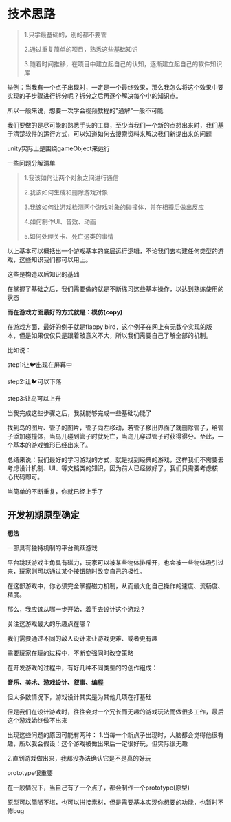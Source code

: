 # 技术思路



> 1.只学最基础的，别的都不要管
>
> 2.通过重复简单的项目，熟悉这些基础知识
>
> 3.随着时间推移，在项目中建立起自己的认知，逐渐建立起自己的软件知识库

举例：当我有一个点子出现时，一定是一个最终效果，那么我怎么将这个效果中要实现的子步骤进行拆分呢？拆分之后再逐个解决每个小的知识点。

所以一般来说，想要一次学会视频教程的"通解"一般不可能

我们要做的是尽可能的熟悉手头的工具，至少当我们一个新的点想出来时，我们基于清楚软件的运行方式，可以知道如何去搜索资料来解决我们新提出来的问题

unity实际上是围绕gameObject来运行

一些问题分解清单

> 1.我该如何让两个对象之间进行通信
>
> 2.我该如何生成和删除游戏对象
>
> 3.我该如何让游戏检测两个游戏对象的碰撞体，并在相撞后做出反应
>
> 4.如何制作UI、音效、动画
>
> 5.如何处理关卡、死亡这类的事情

以上基本可以概括出一个游戏基本的底层运行逻辑，不论我们去构建任何类型的游戏，这些知识我们都可以用上。

这些是构造以后知识的基础

在掌握了基础之后，我们需要做的就是不断练习这些基本操作，以达到熟练使用的状态

**而在游戏方面最好的方式就是：模仿(copy)**

在游戏方面，最好的例子就是flappy bird，这个例子在网上有无数个实现的版本，但是如果仅仅只是跟着敲意义不大，所以我们需要自己了解全部的机制。

比如说：

step1:让:bird:出现在屏幕中

step2:让:bird:可以下落

step3:让鸟可以上升

当我完成这些步骤之后，我就能够完成一些基础功能了

找到鸟的图片、管子的图片，管子向左移动，若管子移出界面了就删除管子，给管子添加碰撞体，当鸟儿碰到管子时就死亡，当鸟儿穿过管子时获得得分。至此，一个基本的游戏雏形已经出来了。

总结来说：我们最好的学习游戏的方式，就是找到经典的游戏，这样我们不需要去考虑设计机制、UI、等文档类的知识，因为前人已经做好了，我们只需要考虑核心代码即可。

当简单的不断重复，你就已经上手了



## 开发初期原型确定

**想法**

一部具有独特机制的平台跳跃游戏



平台跳跃游戏主角具有磁力，玩家可以被某些物体排斥开，也会被一些物体吸引过来，玩家则可以通过某个按钮随时改变自己的极性。

在这部游戏中，你必须完全掌握磁力机制，从而最大化自己操作的速度、流畅度、精度。

那么，我应该从哪一步开始，着手去设计这个游戏？

关注这游戏最大的乐趣点在哪？

我们需要通过不同的敌人设计来让游戏更难、或者更有趣

需要玩家在玩的过程中，不断变强同时改变策略



在开发游戏的过程中，有好几种不同类型的的创作组成：

**音乐、美术、游戏设计、叙事、编程**

但大多数情况下，游戏设计其实是为其他几项在打基础



但是我们在设计游戏时，往往会对一个冗长而无趣的游戏玩法而做很多工作，最后这个游戏始终做不出来

出现这些问题的原因可能有两种：
1.当每一个新点子出现时，大脑都会觉得他很有趣，所以我会假设：这个游戏被做出来后一定很好玩，但实际很无趣

2.直到游戏做出来，我都没办法确认它是不是真的好玩

prototype很重要

在一般情况下，当自己有了一个点子，都会制作一个prototype(原型)

原型可以简陋不堪，也可以拼接素材，但是需要基本实现你想要的功能，也暂时不修bug













 

























